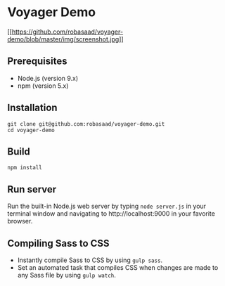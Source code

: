 # Voyager Demo

[[https://github.com/robasaad/voyager-demo/blob/master/img/screenshot.jpg]]

## Prerequisites

- Node.js (version 9.x)
- npm (version 5.x)


## Installation

```
git clone git@github.com:robasaad/voyager-demo.git
cd voyager-demo
```


## Build

```
npm install
```


## Run server

Run the built-in Node.js web server by typing `node server.js` in your terminal window and navigating to http://localhost:9000 in your favorite browser.


## Compiling Sass to CSS

- Instantly compile Sass to CSS by using `gulp sass`.
- Set an automated task that compiles CSS when changes are made to any Sass file by using `gulp watch`.